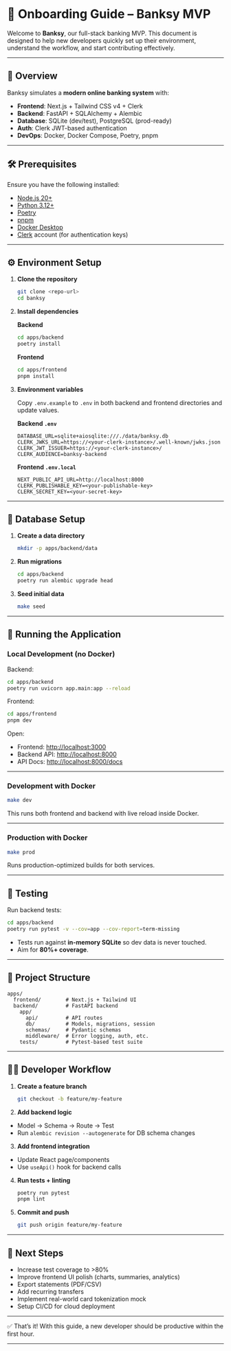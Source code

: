 # 🚀 Onboarding Guide – Banksy MVP

Welcome to **Banksy**, our full-stack banking MVP. This document is designed to help new developers quickly set up their environment, understand the workflow, and start contributing effectively.

---

## 📖 Overview

Banksy simulates a **modern online banking system** with:

* **Frontend**: Next.js + Tailwind CSS v4 + Clerk
* **Backend**: FastAPI + SQLAlchemy + Alembic
* **Database**: SQLite (dev/test), PostgreSQL (prod-ready)
* **Auth**: Clerk JWT-based authentication
* **DevOps**: Docker, Docker Compose, Poetry, pnpm

---

## 🛠️ Prerequisites

Ensure you have the following installed:

* [Node.js 20+](https://nodejs.org/)
* [Python 3.12+](https://www.python.org/)
* [Poetry](https://python-poetry.org/docs/#installation)
* [pnpm](https://pnpm.io/installation)
* [Docker Desktop](https://www.docker.com/products/docker-desktop/)
* [Clerk](https://clerk.dev/) account (for authentication keys)

---

## ⚙️ Environment Setup

1. **Clone the repository**

   ```bash
   git clone <repo-url>
   cd banksy
   ```

2. **Install dependencies**

   **Backend**

   ```bash
   cd apps/backend
   poetry install
   ```

   **Frontend**

   ```bash
   cd apps/frontend
   pnpm install
   ```

3. **Environment variables**

   Copy `.env.example` to `.env` in both backend and frontend directories and update values.

   **Backend `.env`**

   ```env
   DATABASE_URL=sqlite+aiosqlite:///./data/banksy.db
   CLERK_JWKS_URL=https://<your-clerk-instance>/.well-known/jwks.json
   CLERK_JWT_ISSUER=https://<your-clerk-instance>/
   CLERK_AUDIENCE=banksy-backend
   ```

   **Frontend `.env.local`**

   ```env
   NEXT_PUBLIC_API_URL=http://localhost:8000
   CLERK_PUBLISHABLE_KEY=<your-publishable-key>
   CLERK_SECRET_KEY=<your-secret-key>
   ```

---

## 💾 Database Setup

1. **Create a data directory**

   ```bash
   mkdir -p apps/backend/data
   ```

2. **Run migrations**

   ```bash
   cd apps/backend
   poetry run alembic upgrade head
   ```

3. **Seed initial data**

   ```bash
   make seed
   ```

---

## 🚦 Running the Application

### Local Development (no Docker)

Backend:

```bash
cd apps/backend
poetry run uvicorn app.main:app --reload
```

Frontend:

```bash
cd apps/frontend
pnpm dev
```

Open:

* Frontend: [http://localhost:3000](http://localhost:3000)
* Backend API: [http://localhost:8000](http://localhost:8000)
* API Docs: [http://localhost:8000/docs](http://localhost:8000/docs)

---

### Development with Docker

```bash
make dev
```

This runs both frontend and backend with live reload inside Docker.

---

### Production with Docker

```bash
make prod
```

Runs production-optimized builds for both services.

---

## 🧪 Testing

Run backend tests:

```bash
cd apps/backend
poetry run pytest -v --cov=app --cov-report=term-missing
```

* Tests run against **in-memory SQLite** so dev data is never touched.
* Aim for **80%+ coverage**.

---

## 📂 Project Structure

```
apps/
  frontend/        # Next.js + Tailwind UI
  backend/         # FastAPI backend
    app/
      api/         # API routes
      db/          # Models, migrations, session
      schemas/     # Pydantic schemas
      middleware/  # Error logging, auth, etc.
    tests/         # Pytest-based test suite
```

---

## 👨‍💻 Developer Workflow

1. **Create a feature branch**

   ```bash
   git checkout -b feature/my-feature
   ```

2. **Add backend logic**

  * Model → Schema → Route → Test
  * Run `alembic revision --autogenerate` for DB schema changes

3. **Add frontend integration**

  * Update React page/components
  * Use `useApi()` hook for backend calls

4. **Run tests + linting**

   ```bash
   poetry run pytest
   pnpm lint
   ```

5. **Commit and push**

   ```bash
   git push origin feature/my-feature
   ```

---

## 🔮 Next Steps

* Increase test coverage to >80%
* Improve frontend UI polish (charts, summaries, analytics)
* Export statements (PDF/CSV)
* Add recurring transfers
* Implement real-world card tokenization mock
* Setup CI/CD for cloud deployment

---

✅ That’s it! With this guide, a new developer should be productive within the first hour.

---
